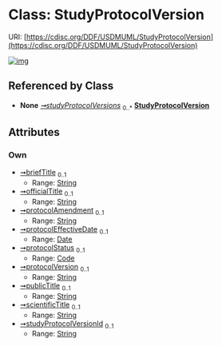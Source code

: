 
# Class: StudyProtocolVersion




URI: [https://cdisc.org/DDF/USDMUML/StudyProtocolVersion](https://cdisc.org/DDF/USDMUML/StudyProtocolVersion)


[![img](https://yuml.me/diagram/nofunky;dir:TB/class/[Code]<protocolStatus%200..1-++[StudyProtocolVersion&#124;briefTitle:string%20%3F;officialTitle:string%20%3F;protocolAmendment:string%20%3F;protocolEffectiveDate:date%20%3F;protocolVersion:string%20%3F;publicTitle:string%20%3F;scientificTitle:string%20%3F;studyProtocolVersionId:string%20%3F],[Study]++-%20studyProtocolVersions%200..*>[StudyProtocolVersion],[Study],[Code])](https://yuml.me/diagram/nofunky;dir:TB/class/[Code]<protocolStatus%200..1-++[StudyProtocolVersion&#124;briefTitle:string%20%3F;officialTitle:string%20%3F;protocolAmendment:string%20%3F;protocolEffectiveDate:date%20%3F;protocolVersion:string%20%3F;publicTitle:string%20%3F;scientificTitle:string%20%3F;studyProtocolVersionId:string%20%3F],[Study]++-%20studyProtocolVersions%200..*>[StudyProtocolVersion],[Study],[Code])

## Referenced by Class

 *  **None** *[➞studyProtocolVersions](study__studyProtocolVersions.md)*  <sub>0..\*</sub>  **[StudyProtocolVersion](StudyProtocolVersion.md)**

## Attributes


### Own

 * [➞briefTitle](studyProtocolVersion__briefTitle.md)  <sub>0..1</sub>
     * Range: [String](types/String.md)
 * [➞officialTitle](studyProtocolVersion__officialTitle.md)  <sub>0..1</sub>
     * Range: [String](types/String.md)
 * [➞protocolAmendment](studyProtocolVersion__protocolAmendment.md)  <sub>0..1</sub>
     * Range: [String](types/String.md)
 * [➞protocolEffectiveDate](studyProtocolVersion__protocolEffectiveDate.md)  <sub>0..1</sub>
     * Range: [Date](types/Date.md)
 * [➞protocolStatus](studyProtocolVersion__protocolStatus.md)  <sub>0..1</sub>
     * Range: [Code](Code.md)
 * [➞protocolVersion](studyProtocolVersion__protocolVersion.md)  <sub>0..1</sub>
     * Range: [String](types/String.md)
 * [➞publicTitle](studyProtocolVersion__publicTitle.md)  <sub>0..1</sub>
     * Range: [String](types/String.md)
 * [➞scientificTitle](studyProtocolVersion__scientificTitle.md)  <sub>0..1</sub>
     * Range: [String](types/String.md)
 * [➞studyProtocolVersionId](studyProtocolVersion__studyProtocolVersionId.md)  <sub>0..1</sub>
     * Range: [String](types/String.md)
